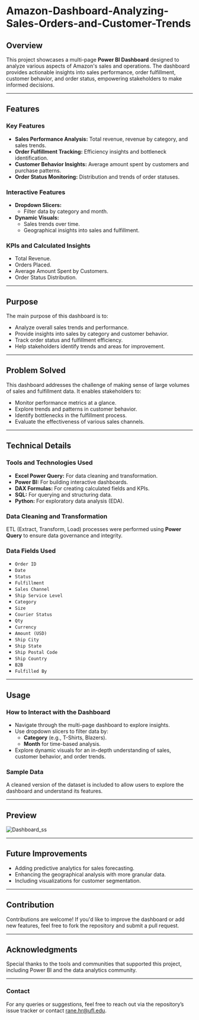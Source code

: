 # Amazon-Dashboard-Analyzing-Sales-Orders-and-Customer-Trends


## Overview
This project showcases a multi-page **Power BI Dashboard** designed to analyze various aspects of Amazon's sales and operations. The dashboard provides actionable insights into sales performance, order fulfillment, customer behavior, and order status, empowering stakeholders to make informed decisions.

---

## Features

### Key Features
- **Sales Performance Analysis:** Total revenue, revenue by category, and sales trends.
- **Order Fulfillment Tracking:** Efficiency insights and bottleneck identification.
- **Customer Behavior Insights:** Average amount spent by customers and purchase patterns.
- **Order Status Monitoring:** Distribution and trends of order statuses.

### Interactive Features
- **Dropdown Slicers:**
  - Filter data by category and month.
- **Dynamic Visuals:**
  - Sales trends over time.
  - Geographical insights into sales and fulfillment.

### KPIs and Calculated Insights
- Total Revenue.
- Orders Placed.
- Average Amount Spent by Customers.
- Order Status Distribution.

---

## Purpose
The main purpose of this dashboard is to:
- Analyze overall sales trends and performance.
- Provide insights into sales by category and customer behavior.
- Track order status and fulfillment efficiency.
- Help stakeholders identify trends and areas for improvement.

---

## Problem Solved
This dashboard addresses the challenge of making sense of large volumes of sales and fulfillment data. It enables stakeholders to:
- Monitor performance metrics at a glance.
- Explore trends and patterns in customer behavior.
- Identify bottlenecks in the fulfillment process.
- Evaluate the effectiveness of various sales channels.

---

## Technical Details

### Tools and Technologies Used
- **Excel Power Query:** For data cleaning and transformation.
- **Power BI:** For building interactive dashboards.
- **DAX Formulas:** For creating calculated fields and KPIs.
- **SQL:** For querying and structuring data.
- **Python:** For exploratory data analysis (EDA).

### Data Cleaning and Transformation
ETL (Extract, Transform, Load) processes were performed using **Power Query** to ensure data governance and integrity.

### Data Fields Used
- `Order ID`
- `Date`
- `Status`
- `Fulfillment`
- `Sales Channel`
- `Ship Service Level`
- `Category`
- `Size`
- `Courier Status`
- `Qty`
- `Currency`
- `Amount (USD)`
- `Ship City`
- `Ship State`
- `Ship Postal Code`
- `Ship Country`
- `B2B`
- `Fulfilled By`

---

## Usage

### How to Interact with the Dashboard
- Navigate through the multi-page dashboard to explore insights.
- Use dropdown slicers to filter data by:
  - **Category** (e.g., T-Shirts, Blazers).
  - **Month** for time-based analysis.
- Explore dynamic visuals for an in-depth understanding of sales, customer behavior, and order trends.

### Sample Data
A cleaned version of the dataset is included to allow users to explore the dashboard and understand its features.

---

## Preview
![Dashboard_ss](https://github.com/user-attachments/assets/77cfa0f2-b408-41ef-8a9b-14d078ebe83e)

---

## Future Improvements
- Adding predictive analytics for sales forecasting.
- Enhancing the geographical analysis with more granular data.
- Including visualizations for customer segmentation.

---

## Contribution
Contributions are welcome! If you'd like to improve the dashboard or add new features, feel free to fork the repository and submit a pull request.

---

## Acknowledgments
Special thanks to the tools and communities that supported this project, including Power BI and the data analytics community.

---

### Contact
For any queries or suggestions, feel free to reach out via the repository’s issue tracker or contact rane.hr@ufl.edu.
